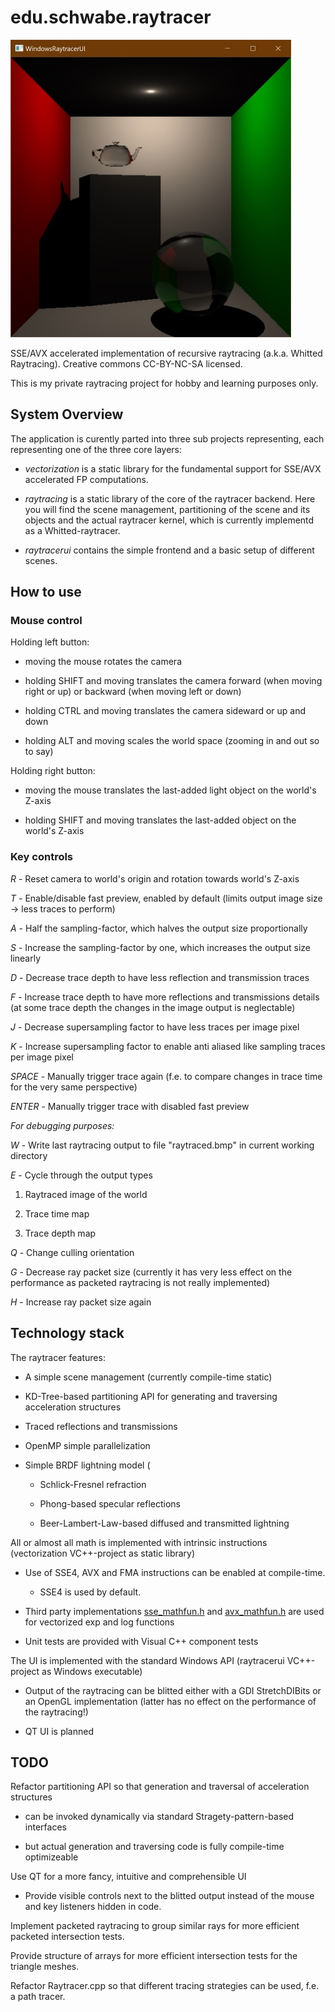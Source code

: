 # edu.schwabe.raytracer

![alt text](./project-logo.jpg "Project Logo")

SSE/AVX accelerated implementation of recursive raytracing (a.k.a. Whitted Raytracing). Creative commons CC-BY-NC-SA licensed.

This is my private raytracing project for hobby and learning purposes only.


## System Overview

The application is curently parted into three sub projects representing, each representing one of the three core layers:

* _vectorization_ is a static library for the fundamental support for SSE/AVX accelerated FP computations.

* _raytracing_ is a static library of the core of the raytracer backend. Here you will find the scene management, partitioning of the scene and its objects and the actual raytracer kernel, which is currently implementd as a Whitted-raytracer.

* _raytracerui_ contains the simple frontend and a basic setup of different scenes.


## How to use

### Mouse control

Holding left button:

* moving the mouse rotates the camera

* holding SHIFT and moving translates the camera forward (when moving right or up) or backward (when moving left or down)

* holding CTRL and moving translates the camera sideward or up and down

* holding ALT and moving scales the world space (zooming in and out so to say)

Holding right button:

* moving the mouse translates the last-added light object on the world's Z-axis

* holding SHIFT and moving translates the last-added object on the world's Z-axis

### Key controls

*R* - Reset camera to world's origin and rotation towards world's Z-axis

*T* - Enable/disable fast preview, enabled by default (limits output image size -> less traces to perform)

*A* - Half the sampling-factor, which halves the output size proportionally

*S* - Increase the sampling-factor by one, which increases the output size linearly

*D* - Decrease trace depth to have less reflection and transmission traces

*F* - Increase trace depth to have more reflections and transmissions details (at some trace depth the changes in the image output is neglectable)

*J* - Decrease supersampling factor to have less traces per image pixel

*K* - Increase supersampling factor to enable anti aliased like sampling traces per image pixel

*SPACE* - Manually trigger trace again (f.e. to compare changes in trace time for the very same perspective)

*ENTER* - Manually trigger trace with disabled fast preview

_For debugging purposes:_

*W* - Write last raytracing output to file "raytraced.bmp" in current working directory

*E* - Cycle through the output types

1. Raytraced image of the world

1. Trace time map

1. Trace depth map

*Q* - Change culling orientation

*G* - Decrease ray packet size (currently it has very less effect on the performance as packeted raytracing is not really implemented)

*H* - Increase ray packet size again

## Technology stack

The raytracer features:

* A simple scene management (currently compile-time static)

* KD-Tree-based partitioning API for generating and traversing acceleration structures

* Traced reflections and transmissions

* OpenMP simple parallelization

* Simple BRDF lightning model (

    * Schlick-Fresnel refraction

    * Phong-based specular reflections

    * Beer-Lambert-Law-based diffused and transmitted lightning

All or almost all math is implemented with intrinsic instructions (vectorization VC++-project as static library)

* Use of SSE4, AVX and FMA instructions can be enabled at compile-time.

  * SSE4 is used by default.

* Third party implementations [sse_mathfun.h](http://gruntthepeon.free.fr/ssemath/) and [avx_mathfun.h](http://software-lisc.fbk.eu/avx_mathfun/) are used for vectorized exp and log functions

* Unit tests are provided with Visual C++ component tests

The UI is implemented with the standard Windows API (raytracerui VC++-project as Windows executable)

* Output of the raytracing can be blitted either with a GDI StretchDIBits or an OpenGL implementation (latter has no effect on the performance of the raytracing!)

* QT UI is planned

## TODO

Refactor partitioning API so that generation and traversal of acceleration structures

* can be invoked dynamically via standard Stragety-pattern-based interfaces

* but actual generation and traversing code is fully compile-time optimizeable


Use QT for a more fancy, intuitive and comprehensible UI

* Provide visible controls next to the blitted output instead of the mouse and key listeners hidden in code.


Implement packeted raytracing to group similar rays for more efficient packeted intersection tests.


Provide structure of arrays for more efficient intersection tests for the triangle meshes.


Refactor Raytracer.cpp so that different tracing strategies can be used, f.e. a path tracer.
